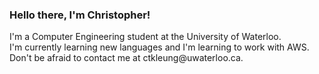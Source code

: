 ### Hello there, I'm Christopher!
</ul> I'm a Computer Engineering student at the University of Waterloo.<br /></ul>
</ul> I'm currently learning new languages and I'm learning to work with AWS. <br /></ul>
</ul> Don't be afraid to contact me at ctkleung@uwaterloo.ca. <br /></ul>

<!--
Hello there, I'm Christopher!
 I'm a Computer Engineering student at the University of Waterloo.
🤚    On the side, I'm currently learning to work with cloud platforms like AWS.
📫   Feel free to check out my repositories below and contact me at ctkleung@uwaterloo.ca!
-->
